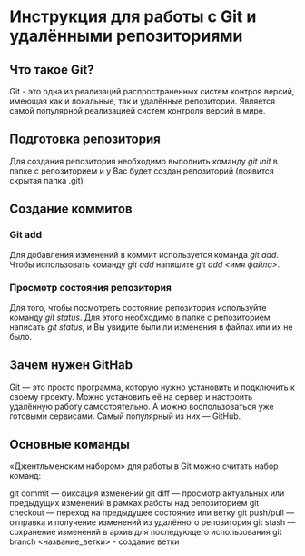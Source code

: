# Инструкция для работы с Git и удалёнными репозиториями

## Что такое Git?
Git - это одна из реализаций распространенных систем контроя версий, имеющая как и локальные, так и удалённые 
репозитории. Является самой популярной реализацией систем контроля версий в мире.
## Подготовка репозитория
Для создания репозитория необходимо выполнить команду *git init* в папке с репозиторием и у Вас будет создан 
репозиторий (появится скрытая папка .git)

## Создание коммитов

### Git add
Для добавления изменений в коммит используется команда *git add*. Чтобы использовать команду *git add* напишите
*git add <имя файла>*.

### Просмотр состояния репозитория 
Для того, чтобы посмотреть состояние репозитория используйте команду *git status*. Для этого необходимо в папке 
с репозиторием написать *git status*, и Вы увидите были ли изменения в файлах или их не было.

## Зачем нужен GitHab
Git — это просто программа, которую нужно установить и подключить к своему проекту. 
Можно установить её на сервер и настроить удалённую работу самостоятельно. 
А можно воспользоваться уже готовыми сервисами. Самый популярный из них — GitHub.

## Основные команды 
«Джентльменским набором» для работы в Git можно считать набор команд:

git commit — фиксация изменений
git diff — просмотр актуальных или предыдущих изменений в рамках работы над репозиторием
git checkout — переход на предыдущее состояние или ветку
git push/pull — отправка и получение изменений из удалённого репозитория
git stash — сохранение изменений в архив для последующего использования
git branch <название_ветки> - создание ветки